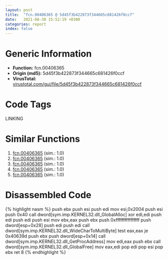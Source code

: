```yaml
---
layout: post
title:  "fcn.00406365 @ 5d45f3b422873f344665c681426f0ccf"
date:   2021-08-30 15:52:19 +0300
categories: report
index: false
---
```


# Generic Information
- **Function:** fcn.00406365
- **Origin (md5):** 5d45f3b422873f344665c681426f0ccf
- **VirusTotal:** [virustotal.com/gui/file/5d45f3b422873f344665c681426f0ccf][virustotal_ref]

# Code Tags
<span class="tag" id="LINKING">LINKING</span>


# Similar Functions

1. [fcn.00406365][similar_1_ref] (sim.: 1.0)
2. [fcn.00406365][similar_2_ref] (sim.: 1.0)
3. [fcn.00406365][similar_3_ref] (sim.: 1.0)
4. [fcn.00406365][similar_4_ref] (sim.: 1.0)
5. [fcn.00406365][similar_5_ref] (sim.: 1.0)


# Disassembled Code

{% highlight nasm %}
push ebx
push esi
push edi
mov esi,0x2004
push esi
push 0x40
call dword[sym.imp.KERNEL32.dll_GlobalAlloc]
xor edi,edi
push edi
push edi
push esi
mov ebx,eax
push ebx
push 0xffffffffffffffff
push dword[esp+0x28]
push edi
push edi
call dword[sym.imp.KERNEL32.dll_WideCharToMultiByte]
test eax,eax
je 0x40639d
push ebx
push dword[esp+0x14]
call dword[sym.imp.KERNEL32.dll_GetProcAddress]
mov edi,eax
push ebx
call dword[sym.imp.KERNEL32.dll_GlobalFree]
mov eax,edi
pop edi
pop esi
pop ebx
ret 8
{% endhighlight %}


[similar_1_ref]: /report/fcn.00406365@1d3eceba10cee3c9f2855b7075c73af3
[similar_2_ref]: /report/fcn.00406365@3e325eb0547b921cde32ac52d0a0f75c
[similar_3_ref]: /report/fcn.00406365@1d8332b04aa6cb42a2d139b9eba06ba1
[similar_4_ref]: /report/fcn.00406365@dc4cc1ead08d2906c5f9debe9d97897c
[similar_5_ref]: /report/fcn.00406365@59b1876779e3211327c1a96e7e2c12c4
[virustotal_ref]: https://www.virustotal.com/gui/file/5d45f3b422873f344665c681426f0ccf